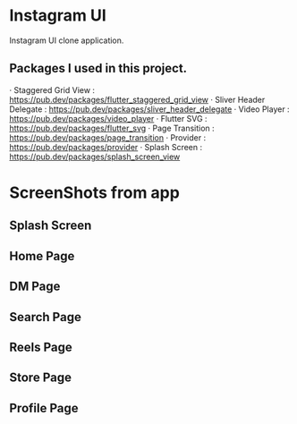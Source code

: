 # Instagram UI

Instagram UI clone application.

## Packages I used in this project.

· Staggered Grid View : https://pub.dev/packages/flutter_staggered_grid_view
· Sliver Header Delegate : https://pub.dev/packages/sliver_header_delegate
· Video Player : https://pub.dev/packages/video_player
· Flutter SVG : https://pub.dev/packages/flutter_svg
· Page Transition : https://pub.dev/packages/page_transition
· Provider : https://pub.dev/packages/provider
· Splash Screen : https://pub.dev/packages/splash_screen_view

# ScreenShots from app

## Splash Screen

## Home Page

## DM Page

## Search Page

## Reels Page

## Store Page

## Profile Page